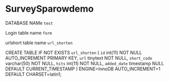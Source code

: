 # SurveySparowdemo

DATABASE NAMe `test`

Login table name `form`

urlshort table name `url_shorten`

CREATE TABLE IF NOT EXISTS `url_shorten` (
 `id` int(11) NOT NULL AUTO_INCREMENT PRIMARY KEY,
 `url` tinytext NOT NULL,
 `short_code` varchar(50) NOT NULL,
 `hits` int(11) NOT NULL,
 `added_date` timestamp NULL DEFAULT CURRENT_TIMESTAMP
) ENGINE=InnoDB AUTO_INCREMENT=1 DEFAULT CHARSET=latin1;

